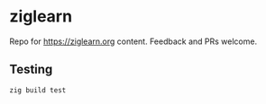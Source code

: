 # ziglearn

Repo for https://ziglearn.org content. Feedback and PRs welcome.

## Testing

```bash
zig build test
```